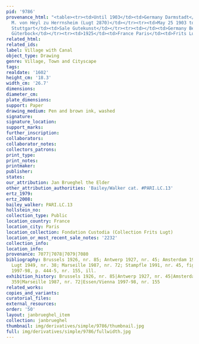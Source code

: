 ```yaml
---
pid: '9786'
provenance_html: "<table><tr><td>Until 1903</td><td>Germany Darmstadt</td><td>Frëiherr
  M. von Heyl zu Herrnsheim (Lugt 2870)</td></tr><tr><td>May 25 1903 to May 26 1903</td><td>Germany
  Stuttgart</td><td>Sale Gutekunst</td></tr><tr><td></td><td>Germany Berlin</td><td>F.
  Güterbock</td></tr><tr><td>1925</td><td>France Paris</td><td>Frits Lugt (Lugt 1028)</td></tr></table>"
related_html:
related_ids:
label: Village with Canal
object_type: Drawing
genre: Village, Town and Cityscape
tags:
realdate: '1602'
height_cm: '18.3'
width_cm: '26.7'
dimensions:
diameter_cm:
plate_dimensions:
support: Paper
drawing_medium: Pen and brown ink, washed
signature:
signature_location:
support_marks:
further_inscription:
collaborators:
collaborator_notes:
collectors_patrons:
print_type:
print_notes:
printmaker:
publisher:
states:
our_attribution: Jan Brueghel the Elder
other_attribution_authorities: 'Bailey/Walker cat. #PARI.LC.13'
ertz_1979:
ertz_2008:
bailey_walker: PARI.LC.13
hollstein_no:
collection_type: Public
location_country: France
location_city: Paris
location_collection: Fondation Custodia (Collection Frits Lugt)
location_or_most_recent_sale_notes: '2232'
collection_info:
location_info:
provenance: 7077|7078|7079|7080
bibliography: Brussels 1926, nr. 85; Antwerp 1927, nr. 45; Amsterdam 1934, nr. 359;
  Lugt 1949, nr. 38; Marseille 1987, nr. 72; Stampfle 1991, nr. 45, fig. 29; Essen/Vienna
  1997-98, p. 444-5, nr. 155, ill.
exhibition_history: Brussels 1926, nr. 85|Antwerp 1927, nr. 45|Amsterdam 1934, nr.
  359|Marseille 1987, nr. 72|Essen/Vienna 1997-98, nr. 155
related_works:
copies_and_variants:
curatorial_files:
external_resources:
order: '50'
layout: janbrueghel_item
collection: janbrueghel
thumbnail: img/derivatives/simple/9786/thumbnail.jpg
full: img/derivatives/simple/9786/fullwidth.jpg
---
```

